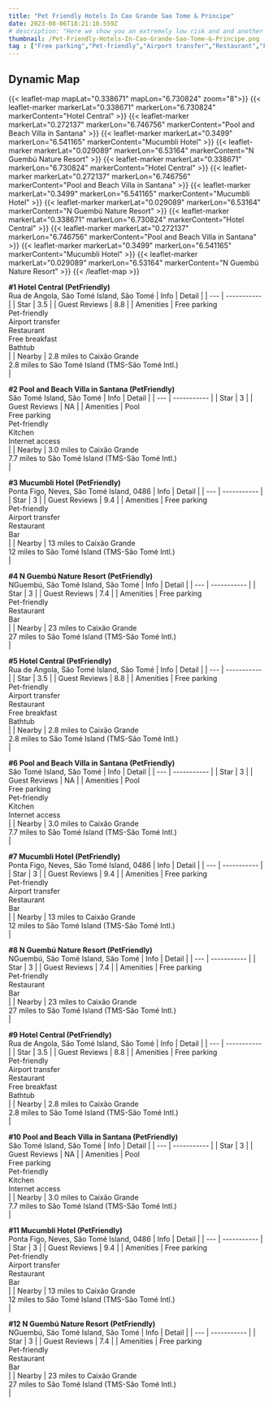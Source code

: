 ```yaml
---
title: "Pet Friendly Hotels In Cao Grande Sao Tome & Principe"
date: 2023-08-06T18:21:10.559Z
# description: "Here we show you an extremely low risk and and another medium risk approach to earn passive income "
thumbnail: /Pet-Friendly-Hotels-In-Cao-Grande-Sao-Tome-&-Principe.png
tag : ["Free parking","Pet-friendly","Airport transfer","Restaurant","Free breakfast","Bathtub","Pool","Kitchen","Internet access","Bar"]
---
```


## Dynamic Map
{{< leaflet-map  mapLat="0.338671" mapLon="6.730824" zoom="8">}}
    {{< leaflet-marker markerLat="0.338671" markerLon="6.730824" markerContent="Hotel Central" >}}
    {{< leaflet-marker markerLat="0.272137" markerLon="6.746756" markerContent="Pool and Beach Villa in Santana" >}}
    {{< leaflet-marker markerLat="0.3499" markerLon="6.541165" markerContent="Mucumbli Hotel" >}}
    {{< leaflet-marker markerLat="0.029089" markerLon="6.53164" markerContent="N Guembú Nature Resort" >}}
    {{< leaflet-marker markerLat="0.338671" markerLon="6.730824" markerContent="Hotel Central" >}}
    {{< leaflet-marker markerLat="0.272137" markerLon="6.746756" markerContent="Pool and Beach Villa in Santana" >}}
    {{< leaflet-marker markerLat="0.3499" markerLon="6.541165" markerContent="Mucumbli Hotel" >}}
    {{< leaflet-marker markerLat="0.029089" markerLon="6.53164" markerContent="N Guembú Nature Resort" >}}
    {{< leaflet-marker markerLat="0.338671" markerLon="6.730824" markerContent="Hotel Central" >}}
    {{< leaflet-marker markerLat="0.272137" markerLon="6.746756" markerContent="Pool and Beach Villa in Santana" >}}
    {{< leaflet-marker markerLat="0.3499" markerLon="6.541165" markerContent="Mucumbli Hotel" >}}
    {{< leaflet-marker markerLat="0.029089" markerLon="6.53164" markerContent="N Guembú Nature Resort" >}}
{{< /leaflet-map >}}


**#1 Hotel Central (PetFriendly)**<br>Rua de Angola, São Tomé Island, São Tomé
| Info | Detail |
| --- | ----------- |
| Star | 3.5 |
| Guest Reviews | 8.8 |
| Amenities | Free parking<br>Pet-friendly<br>Airport transfer<br>Restaurant<br>Free breakfast<br>Bathtub<br> |
| Nearby | 2.8 miles to Caixão Grande<br>2.8 miles to São Tomé Island (TMS-São Tomé Intl.)<br> |

**#2 Pool and Beach Villa in Santana (PetFriendly)**<br>São Tomé Island, São Tomé
| Info | Detail |
| --- | ----------- |
| Star | 3 |
| Guest Reviews | NA |
| Amenities | Pool<br>Free parking<br>Pet-friendly<br>Kitchen<br>Internet access<br> |
| Nearby | 3.0 miles to Caixão Grande<br>7.7 miles to São Tomé Island (TMS-São Tomé Intl.)<br> |

**#3 Mucumbli Hotel (PetFriendly)**<br>Ponta Figo, Neves, São Tomé Island, 0486
| Info | Detail |
| --- | ----------- |
| Star | 3 |
| Guest Reviews | 9.4 |
| Amenities | Free parking<br>Pet-friendly<br>Airport transfer<br>Restaurant<br>Bar<br> |
| Nearby | 13 miles to Caixão Grande<br>12 miles to São Tomé Island (TMS-São Tomé Intl.)<br> |

**#4 N Guembú Nature Resort (PetFriendly)**<br>NGuembú, São Tomé Island, São Tomé
| Info | Detail |
| --- | ----------- |
| Star | 3 |
| Guest Reviews | 7.4 |
| Amenities | Free parking<br>Pet-friendly<br>Restaurant<br>Bar<br> |
| Nearby | 23 miles to Caixão Grande<br>27 miles to São Tomé Island (TMS-São Tomé Intl.)<br> |

**#5 Hotel Central (PetFriendly)**<br>Rua de Angola, São Tomé Island, São Tomé
| Info | Detail |
| --- | ----------- |
| Star | 3.5 |
| Guest Reviews | 8.8 |
| Amenities | Free parking<br>Pet-friendly<br>Airport transfer<br>Restaurant<br>Free breakfast<br>Bathtub<br> |
| Nearby | 2.8 miles to Caixão Grande<br>2.8 miles to São Tomé Island (TMS-São Tomé Intl.)<br> |

**#6 Pool and Beach Villa in Santana (PetFriendly)**<br>São Tomé Island, São Tomé
| Info | Detail |
| --- | ----------- |
| Star | 3 |
| Guest Reviews | NA |
| Amenities | Pool<br>Free parking<br>Pet-friendly<br>Kitchen<br>Internet access<br> |
| Nearby | 3.0 miles to Caixão Grande<br>7.7 miles to São Tomé Island (TMS-São Tomé Intl.)<br> |

**#7 Mucumbli Hotel (PetFriendly)**<br>Ponta Figo, Neves, São Tomé Island, 0486
| Info | Detail |
| --- | ----------- |
| Star | 3 |
| Guest Reviews | 9.4 |
| Amenities | Free parking<br>Pet-friendly<br>Airport transfer<br>Restaurant<br>Bar<br> |
| Nearby | 13 miles to Caixão Grande<br>12 miles to São Tomé Island (TMS-São Tomé Intl.)<br> |

**#8 N Guembú Nature Resort (PetFriendly)**<br>NGuembú, São Tomé Island, São Tomé
| Info | Detail |
| --- | ----------- |
| Star | 3 |
| Guest Reviews | 7.4 |
| Amenities | Free parking<br>Pet-friendly<br>Restaurant<br>Bar<br> |
| Nearby | 23 miles to Caixão Grande<br>27 miles to São Tomé Island (TMS-São Tomé Intl.)<br> |

**#9 Hotel Central (PetFriendly)**<br>Rua de Angola, São Tomé Island, São Tomé
| Info | Detail |
| --- | ----------- |
| Star | 3.5 |
| Guest Reviews | 8.8 |
| Amenities | Free parking<br>Pet-friendly<br>Airport transfer<br>Restaurant<br>Free breakfast<br>Bathtub<br> |
| Nearby | 2.8 miles to Caixão Grande<br>2.8 miles to São Tomé Island (TMS-São Tomé Intl.)<br> |

**#10 Pool and Beach Villa in Santana (PetFriendly)**<br>São Tomé Island, São Tomé
| Info | Detail |
| --- | ----------- |
| Star | 3 |
| Guest Reviews | NA |
| Amenities | Pool<br>Free parking<br>Pet-friendly<br>Kitchen<br>Internet access<br> |
| Nearby | 3.0 miles to Caixão Grande<br>7.7 miles to São Tomé Island (TMS-São Tomé Intl.)<br> |

**#11 Mucumbli Hotel (PetFriendly)**<br>Ponta Figo, Neves, São Tomé Island, 0486
| Info | Detail |
| --- | ----------- |
| Star | 3 |
| Guest Reviews | 9.4 |
| Amenities | Free parking<br>Pet-friendly<br>Airport transfer<br>Restaurant<br>Bar<br> |
| Nearby | 13 miles to Caixão Grande<br>12 miles to São Tomé Island (TMS-São Tomé Intl.)<br> |

**#12 N Guembú Nature Resort (PetFriendly)**<br>NGuembú, São Tomé Island, São Tomé
| Info | Detail |
| --- | ----------- |
| Star | 3 |
| Guest Reviews | 7.4 |
| Amenities | Free parking<br>Pet-friendly<br>Restaurant<br>Bar<br> |
| Nearby | 23 miles to Caixão Grande<br>27 miles to São Tomé Island (TMS-São Tomé Intl.)<br> |

